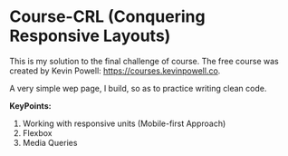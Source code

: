# Course-CRL (Conquering Responsive Layouts)

This is my solution to the final challenge of course. The free course was created by Kevin Powell: https://courses.kevinpowell.co.


A very simple wep page, I build, so as to practice writing clean code.

**KeyPoints:**
1. Working with responsive units (Mobile-first Approach)
2. Flexbox
3. Media Queries
